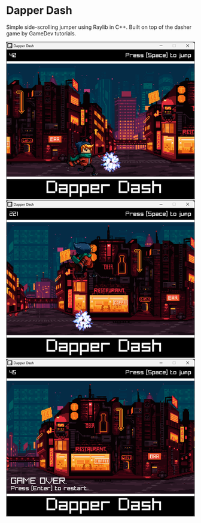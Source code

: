 # Dapper Dash

Simple side-scrolling jumper using Raylib in C++. 
Built on top of the dasher game by GameDev tutorials.

![dasher](images/dasher%20(1).png)
![dasher](images/dasher%20(3).png)
![dasher](images/dasher%20(2).png)